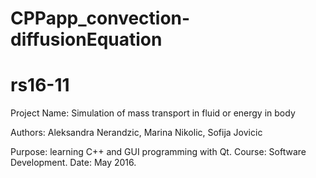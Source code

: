 # CPPapp_convection-diffusionEquation
# rs16-11

Project Name:
Simulation of mass transport in fluid or energy in body

Authors:
Aleksandra Nerandzic,
Marina Nikolic,
Sofija Jovicic

Purpose: learning C++ and GUI programming with Qt. Course: Software Development. Date: May 2016.
